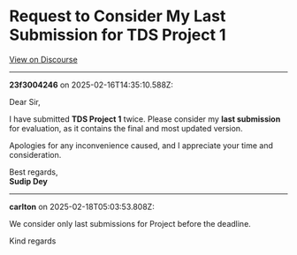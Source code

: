 # Request to Consider My Last Submission for TDS Project 1

[View on Discourse](https://discourse.onlinedegree.iitm.ac.in/t/request-to-consider-my-last-submission-for-tds-project-1/167410)

---
**23f3004246** on 2025-02-16T14:35:10.588Z:

Dear Sir,

I have submitted **TDS Project 1** twice. Please consider my **last
submission** for evaluation, as it contains the final and most updated
version.

Apologies for any inconvenience caused, and I appreciate your time and
consideration.

Best regards,  
**Sudip Dey**



---
**carlton** on 2025-02-18T05:03:53.808Z:

We consider only last submissions for Project before the deadline.

Kind regards



